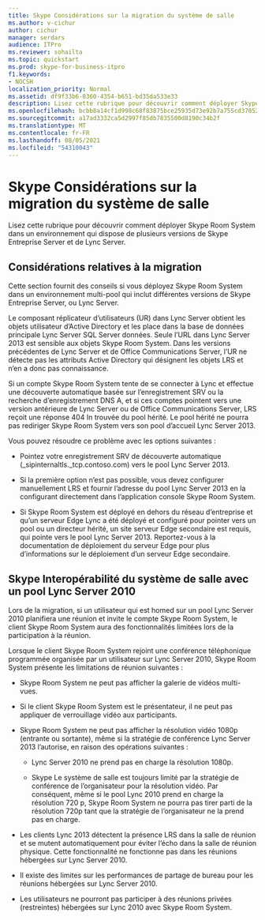 ```yaml
---
title: Skype Considérations sur la migration du système de salle
ms.author: v-cichur
author: cichur
manager: serdars
audience: ITPro
ms.reviewer: sohailta
ms.topic: quickstart
ms.prod: skype-for-business-itpro
f1.keywords:
- NOCSH
localization_priority: Normal
ms.assetid: df9f33b6-0360-4354-b651-bd35da533e33
description: Lisez cette rubrique pour découvrir comment déployer Skype Room System dans un environnement qui dispose de plusieurs versions de Skype Entreprise Server et de Lync Server.
ms.openlocfilehash: bcbb8a14cf1d998c68f83875bce25935d73e92b7a755cd370526a65aef202e36
ms.sourcegitcommit: a17ad3332ca5d2997f85db7835500d8190c34b2f
ms.translationtype: MT
ms.contentlocale: fr-FR
ms.lasthandoff: 08/05/2021
ms.locfileid: "54310043"
---
```

# <a name="skype-room-system-migration-considerations"></a>Skype Considérations sur la migration du système de salle
 
Lisez cette rubrique pour découvrir comment déployer Skype Room System dans un environnement qui dispose de plusieurs versions de Skype Entreprise Server et de Lync Server.
  
## <a name="migration-considerations"></a>Considérations relatives à la migration

Cette section fournit des conseils si vous déployez Skype Room System dans un environnement multi-pool qui inclut différentes versions de Skype Entreprise Server, ou Lync Server. 
  
Le composant réplicateur d’utilisateurs (UR) dans Lync Server obtient les objets utilisateur d’Active Directory et les place dans la base de données principale Lync Server SQL Server données. Seule l’URL dans Lync Server 2013 est sensible aux objets Skype Room System. Dans les versions précédentes de Lync Server et de Office Communications Server, l’UR ne détecte pas les attributs Active Directory qui désignent les objets LRS et n’en a donc pas connaissance. 
  
Si un compte Skype Room System tente de se connecter à Lync et effectue une découverte automatique basée sur l’enregistrement SRV ou la recherche d’enregistrement DNS A, et si ces comptes pointent vers une version antérieure de Lync Server ou de Office Communications Server, LRS reçoit une réponse 404 In trouvée du pool hérité. Le pool hérité ne pourra pas rediriger Skype Room System vers son pool d’accueil Lync Server 2013. 
  
Vous pouvez résoudre ce problème avec les options suivantes : 
  
- Pointez votre enregistrement SRV de découverte automatique (_sipinternaltls._tcp.contoso.com) vers le pool Lync Server 2013.
    
- Si la première option n’est pas possible, vous devez configurer manuellement LRS et fournir l’adresse du pool Lync Server 2013 en la configurant directement dans l’application console Skype Room System. 
    
- Si Skype Room System est déployé en dehors du réseau d’entreprise et qu’un serveur Edge Lync a été déployé et configuré pour pointer vers un pool ou un directeur hérité, un site serveur Edge secondaire est requis, qui pointe vers le pool Lync Server 2013. Reportez-vous à la documentation de déploiement du serveur Edge pour plus d’informations sur le déploiement d’un serveur Edge secondaire. 
    
## <a name="skype-room-system-interoperability-with-a-lync-server-2010-pool"></a>Skype Interopérabilité du système de salle avec un pool Lync Server 2010

Lors de la migration, si un utilisateur qui est homed sur un pool Lync Server 2010 planifiera une réunion et invite le compte Skype Room System, le client Skype Room System aura des fonctionnalités limitées lors de la participation à la réunion. 
  
Lorsque le client Skype Room System rejoint une conférence téléphonique programmée organisée par un utilisateur sur Lync Server 2010, Skype Room System présente les limitations de réunion suivantes : 
  
- Skype Room System ne peut pas afficher la galerie de vidéos multi-vues.
    
- Si le client Skype Room System est le présentateur, il ne peut pas appliquer de verrouillage vidéo aux participants.
    
- Skype Room System ne peut pas afficher la résolution vidéo 1080p (entrante ou sortante), même si la stratégie de conférence Lync Server 2013 l’autorise, en raison des opérations suivantes : 
    
  - Lync Server 2010 ne prend pas en charge la résolution 1080p.
    
  - Skype Le système de salle est toujours limité par la stratégie de conférence de l’organisateur pour la résolution vidéo. Par conséquent, même si le pool Lync 2010 prend en charge la résolution 720 p, Skype Room System ne pourra pas tirer parti de la résolution 720p tant que la stratégie de l’organisateur ne la prend pas en charge. 
    
- Les clients Lync 2013 détectent la présence LRS dans la salle de réunion et se mutent automatiquement pour éviter l’écho dans la salle de réunion physique. Cette fonctionnalité ne fonctionne pas dans les réunions hébergées sur Lync Server 2010.
    
- Il existe des limites sur les performances de partage de bureau pour les réunions hébergées sur Lync Server 2010.
    
- Les utilisateurs ne pourront pas participer à des réunions privées (restreintes) hébergées sur Lync 2010 avec Skype Room System.
    

